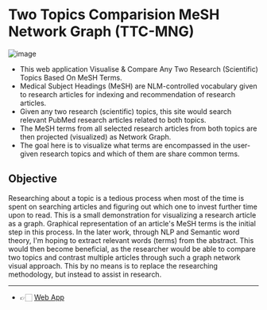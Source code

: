 # Two Topics Comparision MeSH Network Graph (TTC-MNG)
![image](https://raw.githubusercontent.com/akshayonly/Compare-MNG/main/logo_image.png)

- This web application Visualise & Compare Any Two Research (Scientific) Topics Based On MeSH Terms.
- Medical Subject Headings (MeSH) are NLM-controlled vocabulary given to research articles for indexing and recommendation of research articles.
- Given any two research (scientific) topics, this site would search relevant PubMed research articles related to both topics.
- The MeSH terms from all selected research articles from both topics are then projected (visualized) as Network Graph.
- The goal here is to visualize what terms are encompassed in the user-given research topics and which of them are share common terms.

## Objective
Researching about a topic is a tedious process when most of the time is spent on searching articles and figuring out which one to invest further time upon to read. This is a small demonstration for visualizing a research article as a graph. 
Graphical representation of an article's MeSH terms is the initial step in this process. In the later work, through NLP and Semantic word theory, I'm hoping to extract relevant words (terms) from the abstract. 
This would then become beneficial, as the researcher would be able to compare two topics and contrast multiple articles through such a graph network visual approach. This by no means is to replace the researching methodology, but instead to assist in research.

---

- 👉🏻 [Web App](http://meshgraph.herokuapp.com/)
